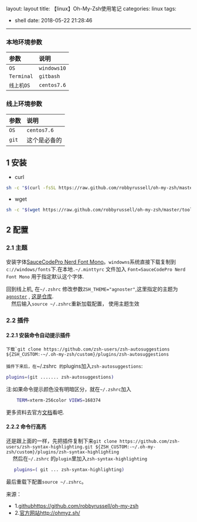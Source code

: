 layout: layout
title: 【linux】Oh-My-Zsh使用笔记
categories: linux
tags:
  - shell
date: 2018-05-22 21:28:46
---
### 本地环境参数 

| 参数 | 说明 | 
|:--- | :---|
| `OS` | `windows10`|
| `Terminal` | `gitbash`|
| `线上机OS`| `centos7.6`|


### 线上环境参数 

| 参数 | 说明 | 
|:--- | :---|
| `OS`| `centos7.6`|
| `git` | 这个是必备的|

     
    
## 1 安装 
* curl
```bash
sh -c "$(curl -fsSL https://raw.github.com/robbyrussell/oh-my-zsh/master/tools/install.sh)"
```
* wget
``` bash
sh -c "$(wget https://raw.github.com/robbyrussell/oh-my-zsh/master/tools/install.sh -O -)"
```
<!--more-->

## 2 配置

### 2.1 主题

	
 安装字体[SauceCodePro Nerd Font Mono](https://github.com/ryanoasis/nerd-fonts/releases/download/v2.0.0/SourceCodePro.zip)。`windowns`系统直接下载复制到`c://windows/fonts`下.在本地`.~/.minttyrc` 文件加入 `Font=SauceCodePro Nerd Font Mono` 用于指定默认这个字体.  
 
 回到线上机, 在`~/.zshrc` 修改参数`ZSH_THEME="agnoster"`,这里指定的主题为[`agnoster`](https://github.com/agnoster/agnoster-zsh-theme) , [这是仓库](https://github.com/agnoster/agnoster-zsh-theme).  
 &emsp;然后输入`source ~/.zshrc`重新加载配置， 使用主题生效

### 2.2 插件

#### 2.2.1 安装命令自动提示插件
	下载`git clone https://github.com/zsh-users/zsh-autosuggestions ${ZSH_CUSTOM:-~/.oh-my-zsh/custom}/plugins/zsh-autosuggestions
`插件下来后，在`~/.zshrc` 的`plugins加入`zsh-autosuggestions`:
``` BASH
plugins=(git ....... zsh-autosuggestions)
```
注:如果命令提示颜色没有明暗区分，就在`~/.zshrc`加入
``` bash
	TERM=xterm-256color VIEWS=168374
```
更多资料去官方[文档](https://asciinema.org/a/37390)看吧.

#### 2.2.2 命令行高亮

 还是跟上面的一样，先把插件复制下来`git clone https://github.com/zsh-users/zsh-syntax-highlighting.git ${ZSH_CUSTOM:-~/.oh-my-zsh/custom}/plugins/zsh-syntax-highlighting`  
 &emsp; 然后在`~/.zshrc` 的`plugin`里加入`zsh-syntax-highlighting`
 ``` bash
 	plugins=( git ... zsh-syntax-highlighting) 
 ```
 最后重载下配置`source ~/.zshrc`。
 
 
 	
来源：
* 1.[github](https://github.com/robbyrussell/oh-my-zsh)https://github.com/robbyrussell/oh-my-zsh
* 2.[官方网站](http://ohmyz.sh/)http://ohmyz.sh/
<!--more-->